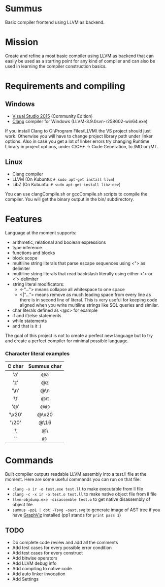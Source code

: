 # Summus
Basic compiler frontend using LLVM as backend.

# Mission
Create and refine a most basic compiler using LLVM as backend that can easily be used as a starting point for any kind of compiler and can also be used in learning the compiler construction basics.

# Requirements and compiling

## Windows
- [Visual Studio 2015](https://www.visualstudio.com/products/free-developer-offers-vs) (Community Edition)
- [Clang](https://sourceforge.net/projects/clangonwin/files/MsvcBuild/3.9/) compiler for Windows (LLVM-3.9.0svn-r258602-win64.exe)

If you install Clang to C:\\Program Files\\LLVM\\ the VS project should just work. Otherwise you will have to change project library path under linker options. Also in case you get a lot of linker errors try changing Runtime Library in project options, under C/C++ -> Code Generation, to /MD or /MT.

## Linux
- Clang compiler
- LLVM (On Kubuntu: `# sudo apt-get install llvm`)
- LibZ (On Kubuntu: `# sudo apt-get install libz-dev`)

You can use clangCompile.sh or gccCompile.sh scripts to compile the compiler. You will get the binary output in the bin/ subdirectory.

# Features
Language at the moment supports:
- arithmetic, relational and boolean expressions
- type inference
- functions and blocks
- block scope
- multiline string literals that parse escape sequences using <"> as delimiter
- multiline string literals that read backslash literally using either <'> or <`> delimiter
- string literal modificators:
  - <-"..."> means collapse all whitespace to one space
  - <|"..."> means remove as much leading space from every line as there is in second line of literal. This is very useful for keeping code aligned when you write multiline strings like SQL queries and similar.
- char literals defined as <@c> for example
- if and if/else statements
- while statements
- and that is it :)

The goal of this project is not to create a perfect new language but to try and create a perfect compiler for minimal possible language.

### Character literal examples
| C char | Summus char |
|:------:|:-----------:|
| 'a'    | @a          |
| 'z'    | @z          |
| '\n'   | @\n         |
| '\t'   | @\t         |
| '@'    | @@          |
| '\x20' | @\x20       |
| '\20'  | @\16        |
| '\\'   | @\\         |
| ' '    | @&nbsp;     |

# Commands
Built compiler outputs readable LLVM assembly into a test.ll file at the moment. Here are some useful commands you can run on that file:
- `clang -x ir -o test.exe test.ll` to make executable from ll file
- `clang -c -x ir -o test.o test.ll` to make native object file from ll file
- `llvm-objdump.exe -disassemble test.o` to get native disassembly of object file
- `summus -pp1 | dot -Tsvg -oast.svg` to generate image of AST tree if you have [GraphViz](http://www.graphviz.org/) installed (pp1 stands for `print pass 1`)

## TODO
- Do complete code review and add all the comments
- Add test cases for every possible error condition
- Add test cases for every construct
- Add bitwise operators
- Add LLVM debug info
- Add compiling to native code
- Add auto linker invocation
- Add Settings
